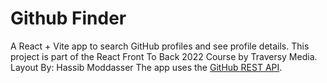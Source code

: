 # Github Finder

A React + Vite app to search GitHub profiles and see profile details. This project is part of the React Front To Back 2022 Course by Traversy Media.
Layout By: Hassib Moddasser
The app uses the [GitHub REST API](https://docs.github.com/en/rest).
